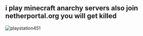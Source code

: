 ## i play minecraft anarchy servers also join netherportal.org you will get killed

<img src="https://komarev.com/ghpvc/?username=playstation452&style=flat" alt="playstation451" />
